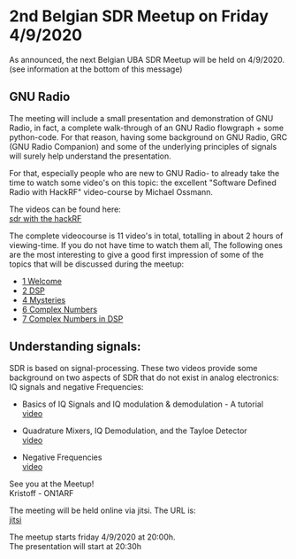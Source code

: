 
# 2nd Belgian SDR Meetup on Friday 4/9/2020

As announced, the next Belgian UBA SDR Meetup will be held on 4/9/2020.
(see information at the bottom of this message)
  
## GNU Radio  
The meeting will include a small presentation and demonstration of GNU Radio, in fact, a complete walk-through of an GNU Radio flowgraph + some python-code.
For that reason, having some background on GNU Radio, GRC (GNU Radio Companion) and some of the underlying principles of signals will surely help
understand the presentation.  
  
For that, especially people who are new to GNU Radio- to already take the time to watch some video's on this topic:
the excellent "Software Defined Radio with HackRF" video-course by Michael Ossmann.  
  
The videos can be found here:  
[sdr with the hackRF](https://greatscottgadgets.com/sdr/)  
  
The complete videocourse is 11 video's in total, totalling in about 2 hours of viewing-time. If you do not have time to watch them all, The following ones are
the most interesting to give a good first impression of some of the topics that will be discussed during the meetup:  
  
* [1 Welcome](https://greatscottgadgets.com/sdr/1/)  
* [2 DSP](https://greatscottgadgets.com/sdr/2/)  
* [4 Mysteries](https://greatscottgadgets.com/sdr/4/)  
* [6 Complex Numbers](https://greatscottgadgets.com/sdr/6/)  
* [7 Complex Numbers in DSP](https://greatscottgadgets.com/sdr/7/)  
  

## Understanding signals:  
SDR is based on signal-processing. These two videos provide some background on two aspects of SDR that do not exist in analog electronics:
IQ signals and negative Frequencies:  
  
* Basics of IQ Signals and IQ modulation & demodulation - A tutorial  
[video](https://www.youtube.com/watch?v=h_7d-m1ehoY)  
  
* Quadrature Mixers, IQ Demodulation, and the Tayloe Detector  
[video](https://www.youtube.com/watch?v=JuuKF1RFvBM)  
  
* Negative Frequencies  
[video](https://www.khanacademy.org/science/electrical-engineering/ee-circuit-analysis-topic/ee-ac-analysis/v/ee-negative-frequency)  

See you at the Meetup!  
Kristoff - ON1ARF  
  
The meeting will be held online via jitsi. The URL is:  
[jitsi](https://meet.jit.si/UBABelgianSDRMeetup)
  
The meetup starts friday 4/9/2020 at 20:00h.  
The presentation will start at 20:30h  
